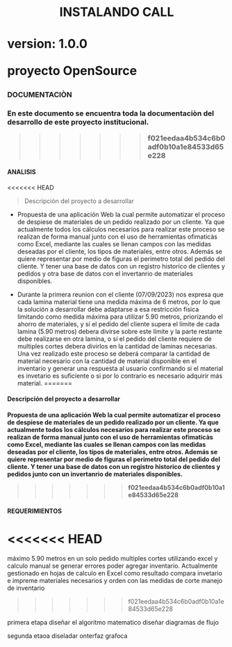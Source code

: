 <h1 align="center">INSTALANDO CALL<h1> 

<p aling="center">version: 1.0.0<p>

proyecto OpenSource

<h3>DOCUMENTACIÒN<h3>

En este documento se encuentra toda la documentaciòn del desarrollo de este proyecto institucional.
>>>>>>> f021eedaa4b534c6b0adf0b10a1e84533d65e228


#### ANALISIS

<<<<<<< HEAD
> Descripción del proyecto a desarrollar

* Propuesta de una aplicación Web la cual permite automatizar el proceso de despiese de materiales de un pedido realizado por un cliente. Ya que actualmente todos los cálculos necesarios para realizar este proceso se realizan de forma manual junto con el uso de herramientas ofimaticàs como Excel, mediante las cuales se llenan campos con las medidas deseadas por el cliente, los tipos de materiales, entre otros. Además se quiere representar por medio de figuras el perimetro total del pedido del cliente. Y tener una base de datos con un registro historico de clientes y pedidos y otra base de datos con el invertanrio de materiales disponibles.

* Durante la primera reunion con el cliente (07/09/2023) nos expresa que cada lamina material tiene una medida máxima de 6 metros, por lo que la solución a desarrollar debe adaptarse a esa restricción fisica limitando como medida máxima para utilizar 5.90 metros, priorizando el ahorro de materiales, y sí el pedido del cliente supera el límite de cada lamina (5.90 metros) debera divirse sobre este límite y la parte restante debe realizarse en otra lamina, o sí el pedido del cliente requiere de multiples cortes debera divirlos en la cantidad de laminas necesarias. Una vez realizado este proceso se deberá comparar la cantidad de material necesario con la cantidad de material disponible en el inventario y generar una respuesta al usuario confirmando si el material es invetario es suficiente o si por lo contrario es necesario adquirir más material.
=======
<h4>Descripción del proyecto a desarrollar<h4>

Propuesta de una aplicación Web la cual permite automatizar el proceso de despiese de materiales de un pedido realizado por un cliente. Ya que actualmente todos los cálculos necesarios para realizar este proceso se realizan de forma manual junto con el uso de herramientas ofimaticàs como Excel, mediante las cuales se llenan campos con las medidas deseadas por el cliente, los tipos de materiales, entre otros. Además se quiere representar por medio de figuras el perimetro total del pedido del cliente. Y tener una base de datos con un registro historico de clientes y pedidos junto con un invertanrio de materiales disponibles.



>>>>>>> f021eedaa4b534c6b0adf0b10a1e84533d65e228





#### REQUERIMIENTOS


<<<<<<< HEAD
=======
máximo 5.90 metros
en un solo pedido multiples cortes
utilizando excel y calculo manual se generar errores
poder agregar inventario. Actualmente gestionado en hojas de calculo en Excel
como resultado compara invetario e impreme materiales necesarios y orden con las medidas de corte
manejo de inventario
>>>>>>> f021eedaa4b534c6b0adf0b10a1e84533d65e228


primera etapa diseñar el algoritmo matematico
diseñar diagramas de flujo

segunda etaoa diseladar onterfaz grafoca 
